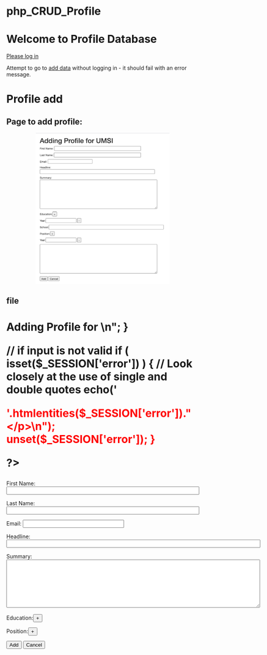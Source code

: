 # php_CRUD_Profile

<!DOCTYPE html>
<html>
<head>
<!-- <title>Hsin-Yuan Wu (4e901913) - Profile database</title> -->

<!-- Latest compiled and minified CSS -->
<link rel="stylesheet" href="https://maxcdn.bootstrapcdn.com/bootstrap/3.3.6/css/bootstrap.min.css" integrity="sha384-1q8mTJOASx8j1Au+a5WDVnPi2lkFfwwEAa8hDDdjZlpLegxhjVME1fgjWPGmkzs7" crossorigin="anonymous">

<!-- Optional theme -->
<link rel="stylesheet" href="https://maxcdn.bootstrapcdn.com/bootstrap/3.3.6/css/bootstrap-theme.min.css" integrity="sha384-fLW2N01lMqjakBkx3l/M9EahuwpSfeNvV63J5ezn3uZzapT0u7EYsXMjQV+0En5r" crossorigin="anonymous">

<!-- Custom styles for this template -->
<link href="starter-template.css" rel="stylesheet">

</head>
<body>
<div class="container">
<h1>Welcome to Profile Database</h1>

<p>
<a href="login.php">Please log in</a>
</p>
<p>
Attempt to go to 
<a href="add.php">add data</a> without logging in - it should fail with an error message.
</p>


</div>
</body>


# Profile add

## Page to add profile:

<p align="center">
  <img src="Screen Shot 2020-07-22 at 3.11.05 PM.png" width="350" alt="accessibility text">
</p>

## file

<!DOCTYPE html>
<html>
<head>
<title>Hsin-Yuan Wu (4e901913) | Profile Add</title>
<?php require_once "bootstrap.php"; 
require_once "head.php";?>
<link rel="stylesheet" 
    href="https://maxcdn.bootstrapcdn.com/bootstrap/3.3.6/css/bootstrap.min.css" 
    integrity="sha384-1q8mTJOASx8j1Au+a5WDVnPi2lkFfwwEAa8hDDdjZlpLegxhjVME1fgjWPGmkzs7" 
    crossorigin="anonymous">

<link rel="stylesheet" 
    href="https://maxcdn.bootstrapcdn.com/bootstrap/3.3.6/css/bootstrap-theme.min.css" 
    integrity="sha384-fLW2N01lMqjakBkx3l/M9EahuwpSfeNvV63J5ezn3uZzapT0u7EYsXMjQV+0En5r" 
    crossorigin="anonymous">
<script
  src="https://code.jquery.com/jquery-3.2.1.js"
  integrity="sha256-DZAnKJ/6XZ9si04Hgrsxu/8s717jcIzLy3oi35EouyE="
  crossorigin="anonymous"></script>
  <script src="https://code.jquery.com/jquery-1.12.4.js"></script>
  <script src="https://code.jquery.com/ui/1.12.1/jquery-ui.js"></script>

</head>
<body>
<div class="container">
<h1>Adding Profile for 
<?php
if ( isset($_SESSION['name']) ) {
    echo htmlentities($_SESSION['name']);
    echo "</p>\n";
}

// if input is not valid
if ( isset($_SESSION['error']) ) {
    // Look closely at the use of single and double quotes
    echo('<p style="color: red;">'.htmlentities($_SESSION['error'])."</p>\n");
    unset($_SESSION['error']);
}

?>
</h1>


<form method="post">
<p>First Name:
<input type="text" name="first_name" size="60"/></p>
<p>Last Name:
<input type="text" name="last_name" size="60"/></p>
<p>Email:
<input type="text" name="email" size="30"/></p>
<p>Headline:<br/>
<input type="text" name="headline" size="80"/></p>
<p>Summary:<br/>
<textarea name="summary" rows="8" cols="80"></textarea>

<p>Education:<input type="submit" id="addEdu" class="school" value= "+">
<div id="edu_fields"></div>

<p>Position:<input type="submit" id="addPos" value= "+">
<div id="position_fields"></div>
</p>
<p>
<input type="submit" value="Add">
<input type="submit" name="cancel" value="Cancel">
</p>
</form>

<script>
countPos = 0;
countEdu = 0;

$(document).ready(function(){
    window.console && console.log('Document ready called');
    $('#addPos').click(function(event){
        // http://api.jquery.com/event.preventdefault/
        event.preventDefault();
        if (countPos >=9){
            alert("Maximum of nine position entries exceeded");
            return;
        }
        countPos++;
        window.console && console.log("Adding position "+countPos);
        $('#position_fields').append(
            '<div id="position'+countPos+'">\
            <p>Year:<input type="text" name="year'+countPos+'" value="" />\
            <input type="button" value="-" onclick="$(\'#position'+countPos+'\').remove();return false; " ></p>    \
            <textarea name="desc'+countPos+'" rows="8" cols="80"></textarea> \
            </div>');
    });
});

$(document).ready(function(){
    window.console && console.log('Document ready called');
    $('#addEdu').click(function(event){
        // http://api.jquery.com/event.preventdefault/
        event.preventDefault();
        if (countEdu >=9){
            alert("Maximum of nine Education entries exceeded");
            return;
        }
        countEdu++;
        window.console && console.log("Adding education "+countEdu);
        // var source = $("#edu-template").html();
        // $('#edu_fields').append(source.replace(/@COUNT@/,countEdu));


        $('#edu_fields').append(
            '<div id="edu'+countEdu+'">\
            <p>Year:<input type="text" name="edu_year'+countEdu+'" value="" />\
            <input type="button" value="-" onclick="$(\'#edu'+countEdu+'\').remove();return false; " ></p>    \
            <p>School:<input type="text" size=80 name="edu_school'+countEdu+'" class="school" value="" />  \
            </div>');
        $('.school').autocomplete({source: "school.php"});
    });
});



</script>
<script id = "edu-template" type="text">
    <div id="edu@COUNT@">
        <p>Year:<input type="text" name="edu_year@COUNT@" value="" />
        <input type="button" value="-" onclick="$('#edu@COUNT@').remove();return false; " ></p>
        <p>School:<input type="text" size=80 name="edu_school@COUNT@" class="school" value="" /></p></div>

</script>
</div>
